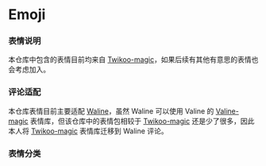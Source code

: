 # Emoji

### 表情说明
本仓库中包含的表情目前均来自 [Twikoo-magic](https://github.com/2X-ercha/Twikoo-Magic)，如果后续有其他有意思的表情也会考虑加入。

### 评论适配
本仓库表情目前主要适配 [Waline](https://github.com/walinejs/waline)，虽然 Waline 可以使用 Valine 的 [Valine-magic](https://github.com/GamerNoTitle/Valine-Magic) 表情库，但该仓库中的表情包相较于 [Twikoo-magic](https://github.com/2X-ercha/Twikoo-Magic) 还是少了很多，因此本人将 [Twikoo-magic](https://github.com/2X-ercha/Twikoo-Magic) 表情库迁移到 Waline 评论。

### 表情分类
